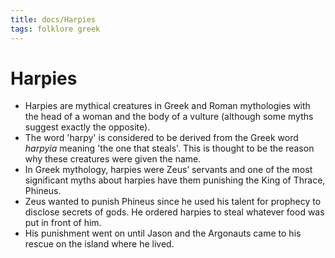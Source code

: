```yaml
---
title: docs/Harpies
tags: folklore greek
---
```


# Harpies

- Harpies are mythical creatures in Greek and Roman mythologies with the head of a woman and the body of a vulture (although some myths suggest exactly the opposite).
- The word 'harpy' is considered to be derived from the Greek word _harpyia_ meaning 'the one that steals'. This is thought to be the reason why these creatures were given the name.
- In Greek mythology, harpies were Zeus’ servants and one of the most significant myths about harpies have them punishing the King of Thrace, Phineus.
- Zeus wanted to punish Phineus since he used his talent for prophecy to disclose secrets of gods. He ordered harpies to steal whatever food was put in front of him.
- His punishment went on until Jason and the Argonauts came to his rescue on the island where he lived.